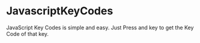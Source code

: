 # JavascriptKeyCodes
JavaScript Key Codes is simple and easy. Just Press and key to get the Key Code of that key. 
